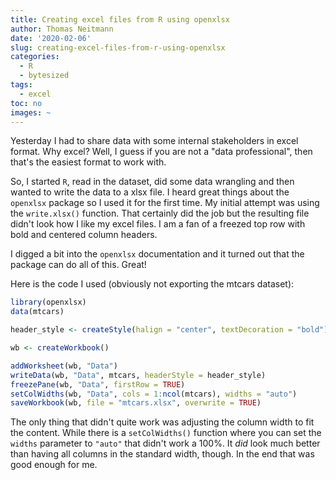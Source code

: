 ```yaml
---
title: Creating excel files from R using openxlsx
author: Thomas Neitmann
date: '2020-02-06'
slug: creating-excel-files-from-r-using-openxlsx
categories:
  - R
  - bytesized
tags:
  - excel
toc: no
images: ~
---
```


Yesterday I had to share data with some internal stakeholders in excel format. Why excel? Well, I guess if you are not a "data professional", then that's the easiest format to work with.

So, I started `R`, read in the dataset, did some data wrangling and then wanted to write the data to a xlsx file. I heard great things about the `openxlsx` package so I used it for the first time. My initial attempt was using the `write.xlsx()` function. That certainly did the job but the resulting file didn't look how I like my excel files. I am a fan of a freezed top row with bold and centered column headers.

I digged a bit into the `openxlsx` documentation and it turned out that the package can do all of this. Great!

Here is the code I used (obviously not exporting the mtcars dataset):

```r
library(openxlsx)
data(mtcars)

header_style <- createStyle(halign = "center", textDecoration = "bold")

wb <- createWorkbook()

addWorksheet(wb, "Data")
writeData(wb, "Data", mtcars, headerStyle = header_style)
freezePane(wb, "Data", firstRow = TRUE)
setColWidths(wb, "Data", cols = 1:ncol(mtcars), widths = "auto")
saveWorkbook(wb, file = "mtcars.xlsx", overwrite = TRUE)
```

The only thing that didn't quite work was adjusting the column width to fit the content. While there is a `setColWidths()` function where you can set the `widths` parameter to `"auto"` that didn't work a 100%. It *did* look much better than having all columns in the standard width, though. In the end that was good enough for me.

